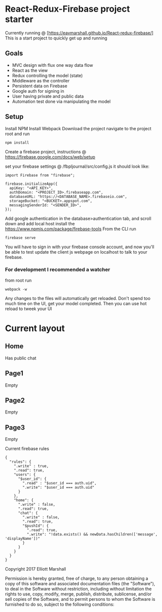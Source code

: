 # React-Redux-Firebase project starter
Currently running @ [https://eavmarshall.github.io/React-redux-firebase/]
This is a start project to quickly get up and running

## Goals
 - MVC design with flux one way data flow
 - React as the view
 - Redux controlling the model (state)
 - Middleware as the controller
 - Persistent data on Firebase
 - Google auth for signing in
 - User having private and public data
 - Automation test done via manipulating the model


## Setup
Install NPM
Install Webpack
Download the project
navigate to the project root and run
```
npm install
```
Create a firebase project, instructions @ https://firebase.google.com/docs/web/setup

set your firebase settings @ /fbpljournal/src/config.js
it should look like:
```
import Firebase from "firebase";

firebase.initializeApp({
  apiKey: "<API_KEY>",
  authDomain: "<PROJECT_ID>.firebaseapp.com",
  databaseURL: "https://<DATABASE_NAME>.firebaseio.com",
  storageBucket: "<BUCKET>.appspot.com",
  messagingSenderId: "<SENDER_ID>",
});
```
Add google authentication in the database>authentication tab, and scroll down and add local host
install the https://www.npmjs.com/package/firebase-tools
From the CLI run
```
firebase serve
```
You will have to sign in with your firebase console account, and now you'll be able to test update the client js webpage on localhost to talk to your firebase.

### For development I recommended a watcher
from root run
```
webpack -w
```
Any changes to the files will automatically get reloaded. Don't spend too much time on the UI, get your model completed. Then you can use hot reload to tweek your UI



# Current layout
## Home
Has public chat

## Page1
Empty
## Page2
Empty
## Page3
Empty


Current firebase rules
```
{
  "rules": {
    ".write" : true,
    ".read": true,
    "users": {
      "$user_id": {
        ".read" : "$user_id === auth.uid",
        ".write": "$user_id === auth.uid"
      }
    },
    "home": {
      ".write" : false,
      ".read": true,
      "chat": {
        ".write" : false,
        ".read": true,
        "$pushId": {
          ".read": true,
          ".write": "!data.exists() && newData.hasChildren(['message', 'displayName'])"
        }
      }
  	}
  }
}
```

Copyright 2017 Elliott Marshall

Permission is hereby granted, free of charge, to any person obtaining a copy of this software and associated documentation files (the "Software"), to deal in the Software without restriction, including without limitation the rights to use, copy, modify, merge, publish, distribute, sublicense, and/or sell copies of the Software, and to permit persons to whom the Software is furnished to do so, subject to the following conditions:
